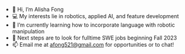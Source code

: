 - 👋 Hi, I’m Alisha Fong
- 💻 My interests lie in robotics, applied AI, and feature development
- 🦾 I’m currently learning how to incorporate language with robotic manipulation
- 🍂 Next steps are to look for fulltime SWE jobs beginning Fall 2023
- 📫 Email me at afong521@gmail.com for opportunities or to chat!

<!---
afangg/afangg is a ✨ special ✨ repository because its `README.md` (this file) appears on your GitHub profile.
You can click the Preview link to take a look at your changes.
--->
